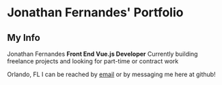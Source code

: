 # Jonathan Fernandes' Portfolio

## My Info
Jonathan Fernandes
__Front End Vue.js Developer__
Currently building freelance projects and looking for part-time or contract work

Orlando, FL
I can be reached by [email](mailto:jonathan@teamboxfort.com) or by messaging me here at github!
